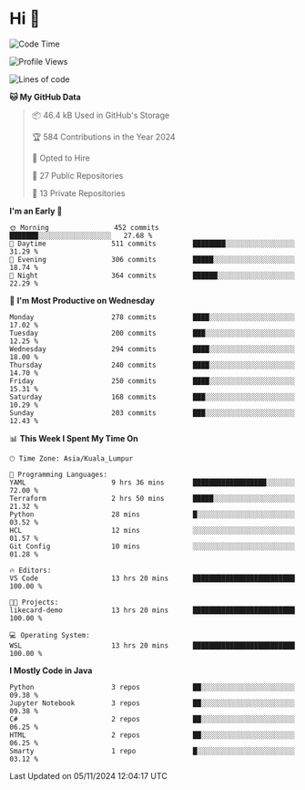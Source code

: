<h1>Hi 👋</h1>

<!--START_SECTION:waka-->
![Code Time](http://img.shields.io/badge/Code%20Time-792%20hrs%2041%20mins-blue)

![Profile Views](http://img.shields.io/badge/Profile%20Views-1-blue)

![Lines of code](https://img.shields.io/badge/From%20Hello%20World%20I%27ve%20Written-1.3%20million%20lines%20of%20code-blue)

**🐱 My GitHub Data** 

> 📦 46.4 kB Used in GitHub's Storage 
 > 
> 🏆 584 Contributions in the Year 2024
 > 
> 💼 Opted to Hire
 > 
> 📜 27 Public Repositories 
 > 
> 🔑 13 Private Repositories 
 > 
**I'm an Early 🐤** 

```text
🌞 Morning                452 commits         ███████░░░░░░░░░░░░░░░░░░   27.68 % 
🌆 Daytime                511 commits         ████████░░░░░░░░░░░░░░░░░   31.29 % 
🌃 Evening                306 commits         █████░░░░░░░░░░░░░░░░░░░░   18.74 % 
🌙 Night                  364 commits         ██████░░░░░░░░░░░░░░░░░░░   22.29 % 
```
📅 **I'm Most Productive on Wednesday** 

```text
Monday                   278 commits         ████░░░░░░░░░░░░░░░░░░░░░   17.02 % 
Tuesday                  200 commits         ███░░░░░░░░░░░░░░░░░░░░░░   12.25 % 
Wednesday                294 commits         ████░░░░░░░░░░░░░░░░░░░░░   18.00 % 
Thursday                 240 commits         ████░░░░░░░░░░░░░░░░░░░░░   14.70 % 
Friday                   250 commits         ████░░░░░░░░░░░░░░░░░░░░░   15.31 % 
Saturday                 168 commits         ███░░░░░░░░░░░░░░░░░░░░░░   10.29 % 
Sunday                   203 commits         ███░░░░░░░░░░░░░░░░░░░░░░   12.43 % 
```


📊 **This Week I Spent My Time On** 

```text
🕑︎ Time Zone: Asia/Kuala_Lumpur

💬 Programming Languages: 
YAML                     9 hrs 36 mins       ██████████████████░░░░░░░   72.00 % 
Terraform                2 hrs 50 mins       █████░░░░░░░░░░░░░░░░░░░░   21.32 % 
Python                   28 mins             █░░░░░░░░░░░░░░░░░░░░░░░░   03.52 % 
HCL                      12 mins             ░░░░░░░░░░░░░░░░░░░░░░░░░   01.57 % 
Git Config               10 mins             ░░░░░░░░░░░░░░░░░░░░░░░░░   01.28 % 

🔥 Editors: 
VS Code                  13 hrs 20 mins      █████████████████████████   100.00 % 

🐱‍💻 Projects: 
likecard-demo            13 hrs 20 mins      █████████████████████████   100.00 % 

💻 Operating System: 
WSL                      13 hrs 20 mins      █████████████████████████   100.00 % 
```

**I Mostly Code in Java** 

```text
Python                   3 repos             ██░░░░░░░░░░░░░░░░░░░░░░░   09.38 % 
Jupyter Notebook         3 repos             ██░░░░░░░░░░░░░░░░░░░░░░░   09.38 % 
C#                       2 repos             ██░░░░░░░░░░░░░░░░░░░░░░░   06.25 % 
HTML                     2 repos             ██░░░░░░░░░░░░░░░░░░░░░░░   06.25 % 
Smarty                   1 repo              █░░░░░░░░░░░░░░░░░░░░░░░░   03.12 % 
```




 Last Updated on 05/11/2024 12:04:17 UTC
<!--END_SECTION:waka-->
